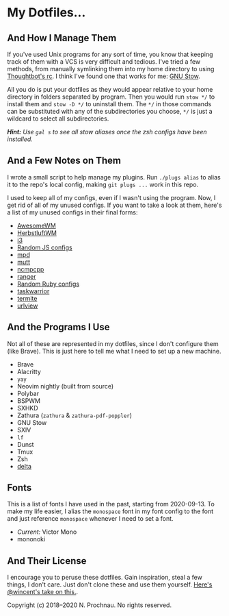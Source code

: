 # My Dotfiles...

## And How I Manage Them

If you've used Unix programs for any sort of time, you know that keeping track
of them with a VCS is very difficult and tedious. I've tried a few methods, from
manually symlinking them into my home directory to using
[Thoughtbot's rc][1]. I think I've found one that
works for me: [GNU Stow][2].

[1]: https://github.com/thoughtbot/rcm
[2]: https://www.gnu.org/software/stow

All you do is put your dotfiles as they would appear relative to your home
directory in folders separated by program. Then you would run `stow */` to
install them and `stow -D */` to uninstall them. The `*/` in those commands can
be substituted with any of the subdirectories you choose, `*/` is just a
wildcard to select all subdirectories.

***Hint:*** *Use `gal s` to see all stow aliases once the zsh configs have been
installed.*

## And a Few Notes on Them

I wrote a small script to help manage my plugins. Run `./plugs alias` to alias
it to the repo's local config, making `git plugs ...` work in this repo.

I used to keep all of my configs, even if I wasn't using the program. Now, I get
rid of all of my unused configs. If you want to take a look at them, here's a
list of my unused configs in their final forms:

- [AwesomeWM][7344e69]
- [HerbstluftWM][7344e69]
- [i3][7344e69]
- [Random JS configs][7344e69]
- [mpd][7344e69]
- [mutt][7344e69]
- [ncmpcpp][7344e69]
- [ranger][7344e69]
- [Random Ruby configs][7344e69]
- [taskwarrior][7344e69]
- [termite][7344e69]
- [urlview][7344e69]

[7344e69]: https://github.com/parmort/dotfiles/tree/7344e69247384a98138cd072f3c224f8c3bf5fd3~1

## And the Programs I Use

Not all of these are represented in my dotfiles, since I don't configure them
(like Brave). This is just here to tell me what I need to set up a new machine.

- Brave
- Alacritty
- `yay`
- Neovim nightly (built from source)
- Polybar
- BSPWM
- SXHKD
- Zathura (`zathura` & `zathura-pdf-poppler`)
- GNU Stow
- SXIV
- `lf`
- Dunst
- Tmux
- Zsh
- [delta](https://github.com/dandavison/delta)

## Fonts

This is a list of fonts I have used in the past, starting from 2020-09-13. To
make my life easier, I alias the `monospace` font in my font config to the font
and just reference `monospace` whenever I need to set a font.

- *Current:* Victor Mono
- mononoki

## And Their License

I encourage you to peruse these dotfiles. Gain inspiration, steal a few things,
I don't care. Just don't clone these and use them yourself. [Here's @wincent's
take on this.][ghvid].

[ghvid]: https://www.youtube.com/watch?v=M25oA2x66Kw

Copyright (c) 2018&ndash;2020 N. Prochnau. No rights reserved.
